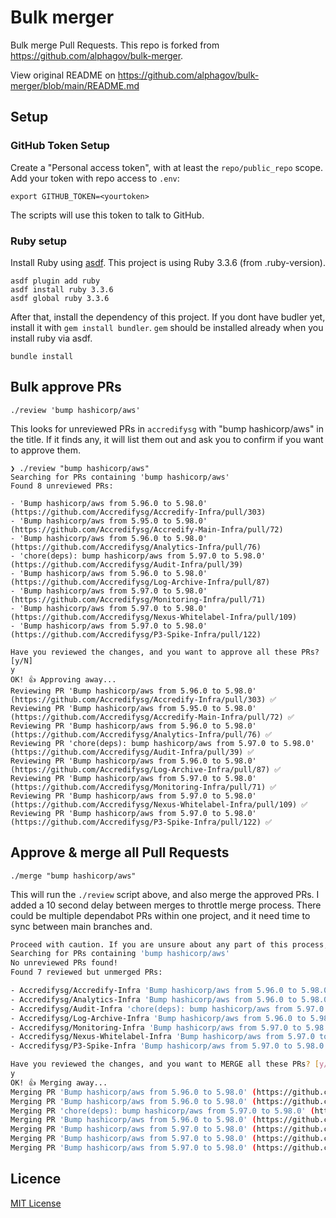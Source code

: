 # Bulk merger

Bulk merge Pull Requests. This repo is forked from https://github.com/alphagov/bulk-merger.

View original README on https://github.com/alphagov/bulk-merger/blob/main/README.md

## Setup

### GitHub Token Setup

Create a "Personal access token", with at least the `repo/public_repo`
scope. Add your token with repo access to `.env`:

```
export GITHUB_TOKEN=<yourtoken>
```

The scripts will use this token to talk to GitHub.

### Ruby setup

Install Ruby using [asdf](https://github.com/asdf-vm/asdf). This project is using Ruby 3.3.6 (from .ruby-version).

```
asdf plugin add ruby
asdf install ruby 3.3.6
asdf global ruby 3.3.6
```

After that, install the dependency of this project. If you dont have budler yet, install it with `gem install bundler`. `gem` should be installed already when you install ruby via asdf.
```
bundle install
```

## Bulk approve PRs

```
./review 'bump hashicorp/aws'
```

This looks for unreviewed PRs in `accredifysg` with "bump hashicorp/aws" in the title. If it finds any, it will list them out and ask you to confirm if you want to approve them.


```shell
❯ ./review "bump hashicorp/aws"
Searching for PRs containing 'bump hashicorp/aws'
Found 8 unreviewed PRs:

- 'Bump hashicorp/aws from 5.96.0 to 5.98.0' (https://github.com/Accredifysg/Accredify-Infra/pull/303) 
- 'Bump hashicorp/aws from 5.95.0 to 5.98.0' (https://github.com/Accredifysg/Accredify-Main-Infra/pull/72) 
- 'Bump hashicorp/aws from 5.96.0 to 5.98.0' (https://github.com/Accredifysg/Analytics-Infra/pull/76) 
- 'chore(deps): bump hashicorp/aws from 5.97.0 to 5.98.0' (https://github.com/Accredifysg/Audit-Infra/pull/39) 
- 'Bump hashicorp/aws from 5.96.0 to 5.98.0' (https://github.com/Accredifysg/Log-Archive-Infra/pull/87) 
- 'Bump hashicorp/aws from 5.97.0 to 5.98.0' (https://github.com/Accredifysg/Monitoring-Infra/pull/71) 
- 'Bump hashicorp/aws from 5.97.0 to 5.98.0' (https://github.com/Accredifysg/Nexus-Whitelabel-Infra/pull/109) 
- 'Bump hashicorp/aws from 5.97.0 to 5.98.0' (https://github.com/Accredifysg/P3-Spike-Infra/pull/122) 

Have you reviewed the changes, and you want to approve all these PRs? [y/N]
y
OK! 👍 Approving away...
Reviewing PR 'Bump hashicorp/aws from 5.96.0 to 5.98.0' (https://github.com/Accredifysg/Accredify-Infra/pull/303) ✅
Reviewing PR 'Bump hashicorp/aws from 5.95.0 to 5.98.0' (https://github.com/Accredifysg/Accredify-Main-Infra/pull/72) ✅
Reviewing PR 'Bump hashicorp/aws from 5.96.0 to 5.98.0' (https://github.com/Accredifysg/Analytics-Infra/pull/76) ✅
Reviewing PR 'chore(deps): bump hashicorp/aws from 5.97.0 to 5.98.0' (https://github.com/Accredifysg/Audit-Infra/pull/39) ✅
Reviewing PR 'Bump hashicorp/aws from 5.96.0 to 5.98.0' (https://github.com/Accredifysg/Log-Archive-Infra/pull/87) ✅
Reviewing PR 'Bump hashicorp/aws from 5.97.0 to 5.98.0' (https://github.com/Accredifysg/Monitoring-Infra/pull/71) ✅
Reviewing PR 'Bump hashicorp/aws from 5.97.0 to 5.98.0' (https://github.com/Accredifysg/Nexus-Whitelabel-Infra/pull/109) ✅
Reviewing PR 'Bump hashicorp/aws from 5.97.0 to 5.98.0' (https://github.com/Accredifysg/P3-Spike-Infra/pull/122) ✅
```

## Approve & merge all Pull Requests

```
./merge "bump hashicorp/aws"
```

This will run the `./review` script above, and also merge the approved PRs. I added a 10 second delay between merges to throttle merge process. There could be multiple dependabot PRs within one project, and it need time to sync between main branches and.


```sh
Proceed with caution. If you are unsure about any part of this process, consult with your team.
Searching for PRs containing 'bump hashicorp/aws'
No unreviewed PRs found!
Found 7 reviewed but unmerged PRs:

- Accredifysg/Accredify-Infra 'Bump hashicorp/aws from 5.96.0 to 5.98.0' (https://github.com/Accredifysg/Accredify-Infra/pull/303) 
- Accredifysg/Analytics-Infra 'Bump hashicorp/aws from 5.96.0 to 5.98.0' (https://github.com/Accredifysg/Analytics-Infra/pull/76) 
- Accredifysg/Audit-Infra 'chore(deps): bump hashicorp/aws from 5.97.0 to 5.98.0' (https://github.com/Accredifysg/Audit-Infra/pull/39) 
- Accredifysg/Log-Archive-Infra 'Bump hashicorp/aws from 5.96.0 to 5.98.0' (https://github.com/Accredifysg/Log-Archive-Infra/pull/87) 
- Accredifysg/Monitoring-Infra 'Bump hashicorp/aws from 5.97.0 to 5.98.0' (https://github.com/Accredifysg/Monitoring-Infra/pull/71) 
- Accredifysg/Nexus-Whitelabel-Infra 'Bump hashicorp/aws from 5.97.0 to 5.98.0' (https://github.com/Accredifysg/Nexus-Whitelabel-Infra/pull/109) 
- Accredifysg/P3-Spike-Infra 'Bump hashicorp/aws from 5.97.0 to 5.98.0' (https://github.com/Accredifysg/P3-Spike-Infra/pull/122) 

Have you reviewed the changes, and you want to MERGE all these PRs? [y/N]
y
OK! 👍 Merging away...
Merging PR 'Bump hashicorp/aws from 5.96.0 to 5.98.0' (https://github.com/Accredifysg/Accredify-Infra/pull/303) ✅
Merging PR 'Bump hashicorp/aws from 5.96.0 to 5.98.0' (https://github.com/Accredifysg/Analytics-Infra/pull/76) ✅
Merging PR 'chore(deps): bump hashicorp/aws from 5.97.0 to 5.98.0' (https://github.com/Accredifysg/Audit-Infra/pull/39) ✅
Merging PR 'Bump hashicorp/aws from 5.96.0 to 5.98.0' (https://github.com/Accredifysg/Log-Archive-Infra/pull/87) ✅
Merging PR 'Bump hashicorp/aws from 5.97.0 to 5.98.0' (https://github.com/Accredifysg/Monitoring-Infra/pull/71) ✅
Merging PR 'Bump hashicorp/aws from 5.97.0 to 5.98.0' (https://github.com/Accredifysg/Nexus-Whitelabel-Infra/pull/109) ✅
Merging PR 'Bump hashicorp/aws from 5.97.0 to 5.98.0' (https://github.com/Accredifysg/P3-Spike-Infra/pull/122) ✅
```

## Licence

[MIT License](LICENCE)
